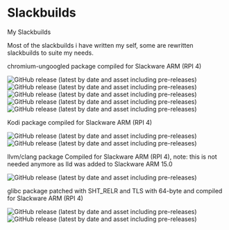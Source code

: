# Slackbuilds
My Slackbuilds

Most of the slackbuilds i have written my self, some are rewritten slackbuilds to suite my needs.

chromium-ungoogled package compiled for Slackware ARM (RPI 4)

<img alt="GitHub release (latest by date and asset including pre-releases)" src="https://img.shields.io/github/downloads-pre/mostman/Slackbuilds/102.0.5005.115/chromium-ungoogled-102.0.5005.115-armv7l-1SLse.txz?style=plastic">
<img alt="GitHub release (latest by date and asset including pre-releases)" src="https://img.shields.io/github/downloads-pre/mostman/Slackbuilds/102.0.5005.61/chromium-ungoogled-102.0.5005.61-armv7l-3SLse.txz?style=plastic">
<img alt="GitHub release (latest by date and asset including pre-releases)" src="https://img.shields.io/github/downloads-pre/mostman/Slackbuilds/101.0.4951.64/chromium-ungoogled-101.0.4951.64-armv7l-1SLse.txz?style=plastic">
<img alt="GitHub release (latest by date and asset including pre-releases)" src="https://img.shields.io/github/downloads-pre/mostman/Slackbuilds/98.0.4758.102/chromium-ungoogled-98.0.4758.102-armv7l-1SLse.txz?style=plastic">
<img alt="GitHub release (latest by date and asset including pre-releases)" src="https://img.shields.io/github/downloads-pre/mostman/Slackbuilds/97.0.4692.99/chromium-ungoogled-97.0.4692.99-armv7l-1SLse.txz?style=plastic">

Kodi package compiled for Slackware ARM (RPI 4)

<img alt="GitHub release (latest by date and asset including pre-releases)" src="https://img.shields.io/github/downloads-pre/mostman/Slackbuilds/19.4/kodi-19.4-armv7-1_SLse.tgz?style=plastic">
<img alt="GitHub release (latest by date and asset including pre-releases)" src="https://img.shields.io/github/downloads-pre/mostman/Slackbuilds/19.4/kodi-addons-19.4-armv7-1_SLse.tgz?style=plastic">

llvm/clang package Compiled for Slackware ARM (RPI 4), note: this is not needed anymore as lld was added to Slackware ARM 15.0

<img alt="GitHub release (latest by date and asset including pre-releases)" src="https://img.shields.io/github/downloads-pre/mostman/Slackbuilds/13.0.1/llvm-13.0.1-arm-1_SLse.txz?style=plastic">

glibc package patched with SHT_RELR and TLS with 64-byte and compiled for Slackware ARM (RPI 4)

<img alt="GitHub release (latest by date and asset including pre-releases)" src="https://img.shields.io/github/downloads-pre/mostman/Slackbuilds/glibc-2.33-5/aaa_glibc-solibs-2.33-arm-5.txz?style=plastic">
<img alt="GitHub release (latest by date and asset including pre-releases)" src="https://img.shields.io/github/downloads-pre/mostman/Slackbuilds/glibc-2.33-5/glibc-2.33-arm-5.txz?style=plastic">
